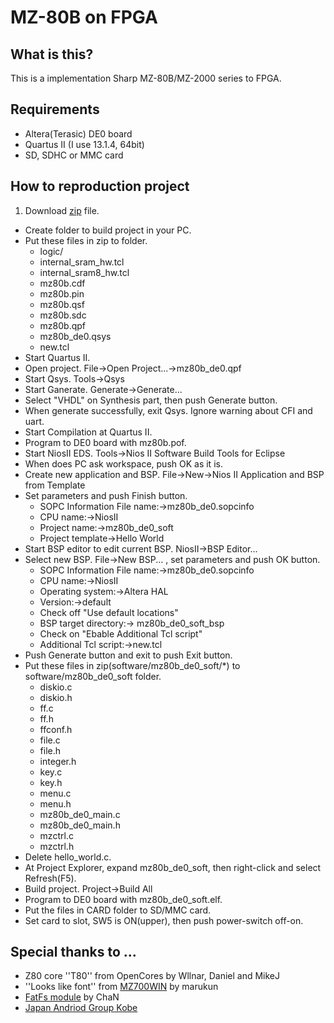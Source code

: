 ﻿MZ-80B on FPGA
=============

What is this?
-------------------
This is a implementation Sharp MZ-80B/MZ-2000 series to FPGA.

Requirements
--------------------
* Altera(Terasic) DE0 board
* Quartus II (I use 13.1.4, 64bit)
* SD, SDHC or MMC card

How to reproduction project
----------------------------------------
1. Download [zip](https://github.com/NibblesLab/mz80b_de0/archive/master.zip) file.
* Create folder to build project in your PC.
* Put these files in zip to folder.
    * logic/
    * internal\_sram\_hw.tcl
    * internal\_sram8\_hw.tcl
    * mz80b.cdf
    * mz80b.pin
    * mz80b.qsf
    * mz80b.sdc
    * mz80b.qpf
    * mz80b\_de0.qsys
    * new.tcl
* Start Quartus II.
* Open project. File->Open Project...->mz80b_de0.qpf
* Start Qsys. Tools->Qsys
* Start Ganerate. Generate->Generate...
* Select "VHDL" on Synthesis part, then push Generate button.
* When generate successfully, exit Qsys. Ignore warning about CFI and uart.
* Start Compilation at Quartus II.
* Program to DE0 board with mz80b.pof.
* Start NiosII EDS. Tools->Nios II Software Build Tools for Eclipse
* When does PC ask workspace, push OK as it is.
* Create new application and BSP. File->New->Nios II Application and BSP from Template
* Set parameters and push Finish button.
    * SOPC Information File name:->mz80b\_de0.sopcinfo
    * CPU name:->NiosII
    * Project name:->mz80b\_de0\_soft
    * Project template->Hello World
* Start BSP editor to edit current BSP. NiosII->BSP Editor...
* Select new BSP. File->New BSP... , set parameters and push OK button.
    * SOPC Information File name:->mz80b\_de0.sopcinfo
    * CPU name:->NiosII
    * Operating system:->Altera HAL
    * Version:->default
    * Check off "Use default locations"
    * BSP target directory:-> mz80b\_de0\_soft\_bsp
    * Check on "Ebable Additional Tcl script"
    * Additional Tcl script:->new.tcl
* Push Generate button and exit to push Exit button.
* Put these files in zip(software/mz80b\_de0\_soft/*) to software/mz80b\_de0\_soft folder.
    * diskio.c
    * diskio.h
    * ff.c
    * ff.h
    * ffconf.h
    * file.c
    * file.h
    * integer.h
    * key.c
    * key.h
    * menu.c
    * menu.h
    * mz80b\_de0\_main.c
    * mz80b\_de0\_main.h
    * mzctrl.c
    * mzctrl.h
* Delete hello\_world.c.
* At Project Explorer, expand mz80b\_de0\_soft, then right-click and select Refresh(F5).
* Build project. Project->Build All
* Program to DE0 board with mz80b\_de0\_soft.elf.
* Put the files in CARD folder to SD/MMC card.
* Set card to slot, SW5 is ON(upper), then push power-switch off-on.

Special thanks to ...
-----------------------------
* Z80 core ''T80'' from OpenCores by Wllnar, Daniel and MikeJ
* ''Looks like font'' from [MZ700WIN](http://retropc.net/mz-memories/) by marukun
* [FatFs module](http://elm-chan.org/fsw/ff/00index_j.html) by ChaN
* [Japan Andriod Group Kobe](http://sites.google.com/site/androidjpkobe/)